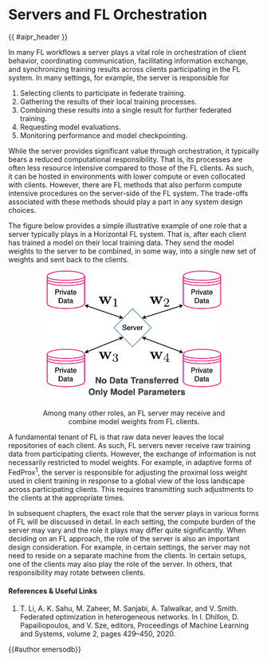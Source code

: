 <!-- markdownlint-disable-file MD033 MD013 -->

# Servers and FL Orchestration

{{ #aipr_header }}

In many FL workflows a server plays a vital role in orchestration of client
behavior, coordinating communication, facilitating information exchange, and
synchronizing training results across clients participating in the FL system.
In many settings, for example, the server is responsible for

1. Selecting clients to participate in federate training.
2. Gathering the results of their local training processes.
3. Combining these results into a single result for further federated training.
4. Requesting model evaluations.
5. Monitoring performance and model checkpointing.

While the server provides significant value through orchestration, it typically
bears a reduced computational responsibility. That is, its processes are often
less resource intensive compared to those of the FL clients. As such, it can
be hosted in environments with lower compute or even collocated with clients.
However, there are FL methods that also perform compute intensive procedures
on the server-side of the FL system. The trade-offs associated with these
methods should play a part in any system design choices.

The figure below provides a simple illustrative example of one role that a
server typically plays in a Horizontal FL system. That is, after each client
has trained a model on their local training data. They send the model weights
to the server to be combined, in some way, into a single new set of weights
and sent back to the clients.

<figure>
<center>
<img src="../assets/Distributed Data Diagram Weights.png" alt="Exchanging of Weights ", width="350">
<figcaption>Among many other roles, an FL server may receive and combine model weights from FL clients.</figcaption>
</center>
</figure>

A fundamental tenant of FL is that raw data never leaves the local
repositories of each client. As such, FL servers never receive raw training
data from participating clients. However, the exchange of information is not
necessarily restricted to model weights. For example, in adaptive forms of
FedProx<sup>1</sup>, the server is responsible for adjusting the proximal loss
weight used in client training in response to a global view of the loss
landscape across participating clients. This requires transmitting such
adjustments to the clients at the appropriate times.

In subsequent chapters, the exact role that the server plays in various forms
of FL will be discussed in detail. In each setting, the compute burden of the
server may vary and the role it plays may differ quite significantly. When
deciding on an FL approach, the role of the server is also an important
design consideration. For example, in certain settings, the server may not
need to reside on a separate machine from the clients. In certain setups, one
of the clients may also play the role of the server. In others, that
responsibility may rotate between clients.

#### References & Useful Links <!-- markdownlint-disable-line MD001 -->

1. T. Li, A. K. Sahu, M. Zaheer, M. Sanjabi, A. Talwalkar, and V. Smith.
   Federated optimization in heterogeneous networks. In I. Dhillon,
   D. Papailiopoulos, and V. Sze, editors, Proceedings of Machine Learning and
   Systems, volume 2, pages 429–450, 2020.

{{#author emersodb}}
